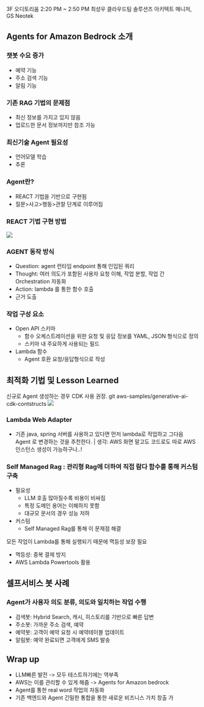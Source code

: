 

3F 오디토리움 2:20 PM ~ 2:50 PM
최성우 클라우드팀 솔루션즈 아키텍트 매니저, GS Neotek

## Agents for Amazon Bedrock 소개
### 챗봇 수요 증가
* 예약 기능
* 주소 검색 기능
* 알림 기능
### 기존 RAG 기법의 문제점
* 최신 정보를 가지고 있지 않음
* 업로드한 문서 정보까지만 참조 가능
### 최신기술 Agent 필요성 
* 언어모델 학습
* 추론

### Agent란?
* REACT 기법을 기반으로 구현됨
* 질문>사고>행동>관찰 단계로 이루어짐
### REACT 기법 구현 방법
![](https://i.imgur.com/QRWs5ow.jpeg)


### AGENT 동작 방식
* Question: agent 런타임 endpoint 통해 인입된 쿼리
* Thought: 여러 의도가 포함된 사용자 요청 이해, 작업 분할, 작업 간 Orchestration 자동화
* Action: lambda 를 통한 함수 호출
* 근거 도출

### 작업 구성 요소
* Open API 스키마
	* 함수 오케스트레이션을 위한 요청 및 응답 정보를 YAML, JSON 형식으로 정의
	* 스키마 내 주요하게 사용되는 필드
* Lambda 함수
	* Agent 호환 요청/응답형식으로 작성

## 최적화 기법 및 Lesson Learned

신규로 Agent 생성하는 경우 CDK 사용 권장.
git aws-samples/generative-ai-cdk-contstructs
![](https://i.imgur.com/Xe1sg9J.jpeg)


### Lambda Web Adapter
* 기존 java, spring 서버를 사용하고 있다면 먼저 lambda로 작업하고 그다음 Agent 로 변경하는 것을 추천한다.
| 생각: AWS 화면 말고도 코드로도 따로 AWS 인스턴스 생성이 가능하구나..!

### Self Managed Rag : 관리형 Rag에 더하여 직접 람다 함수를 통해 커스텀 구축
* 필요성
	* LLM 호출 많아질수록 비용이 비싸짐
	* 특정 도메인 용어는 이해하지 못함
	* 대규모 문서의 경우 성능 저하
* 커스텀
	* Self Managed Rag를 통해 이 문제점 해결

모든 작업이 Lambda를 통해 실행되기 때문에 멱등성 보장 필요
* 멱등성: 중복 결제 방지
* AWS Lambda Powertools 활용


## 셀프서비스 봇 사례
### Agent가 사용자 의도 분류, 의도와 일치하는 작업 수행
* 검색봇: Hybrid Search, 캐시, 히스토리를 기반으로 빠른 답변
* 주소봇: 가까운 주소 검색, 예약
* 예약봇: 고객이 예약 요청 시 예약테이블 업데이트
* 알림봇: 예약 완료되면 고객에게 SMS 발송
## Wrap up
* LLM빠른 발전 -> 모두 테스트하기에는 역부족
* AWS는 이를 관리할 수 있게 해줌 -> Agents for Amazon bedrock
* Agent를 통한 real word 작업의 자동화
* 기존 백엔드와 Agent 긴밀한 통합을 통한 새로운 비즈니스 가치 창출 가
